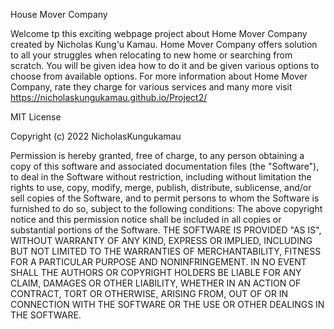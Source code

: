 
House Mover Company 

Welcome tp this exciting webpage project about Home Mover Company created by Nicholas Kung'u Kamau.
Home Mover Company offers solution to all your struggles when relocating to new home or searching from scratch.
You will be given idea how to do it and be given various options to choose from available options.
For more information about Home Mover Company, rate they charge for various services and many more visit 
https://nicholaskungukamau.github.io/Project2/
 
MIT License 

Copyright (c) 2022 NicholasKungukamau 

Permission is hereby granted, free of charge, to any person obtaining a copy of this software and associated documentation files (the "Software"),
to deal in the Software without restriction, 
including without limitation the rights to use, copy, modify, merge, publish, distribute, sublicense, 
and/or sell copies of the Software, and to permit persons to whom the Software is furnished to do so, 
subject to the following conditions: 
The above copyright notice and this permission notice shall be included in all copies or substantial portions of the Software. 
THE SOFTWARE IS PROVIDED "AS IS", WITHOUT WARRANTY OF ANY KIND, EXPRESS OR IMPLIED, 
INCLUDING BUT NOT LIMITED TO THE WARRANTIES OF MERCHANTABILITY, FITNESS FOR A PARTICULAR PURPOSE AND NONINFRINGEMENT. 
IN NO EVENT SHALL THE AUTHORS OR COPYRIGHT HOLDERS BE LIABLE FOR ANY CLAIM, DAMAGES OR OTHER LIABILITY, WHETHER IN AN ACTION OF CONTRACT, 
TORT OR OTHERWISE, ARISING FROM, OUT OF OR IN CONNECTION WITH THE SOFTWARE OR THE USE OR OTHER DEALINGS IN THE SOFTWARE.
